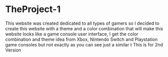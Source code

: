 # TheProject-1
This website was created dedicated to all types of gamers so I decided to create this website with a theme and a color combination that will make this website looks like a game console user interface, I get the color combination and theme idea from Xbox, Nintendo Switch and  Playstation game consoles but not exactly as you can see just a similar  t
This is for 2nd Version
